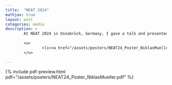 ```yaml
---
title:  "NEAT 2024"
mathjax: true
layout: post
categories: media
description: >
        At NEAT 2024 in Osnabrück, Germany, I gave a talk and presented the following poster: 
        
        <u>
                <li><a href="/assets/posters/NEAT24_Poster_NiklasMueller.pdf" target="_blank">Download poster</a></li>
        </u>
        
---
```


{% include pdf-preview.html pdf="/assets/posters/NEAT24_Poster_NiklasMueller.pdf" %}